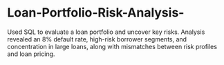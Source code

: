 # Loan-Portfolio-Risk-Analysis-
Used SQL to evaluate a loan portfolio and uncover key risks. Analysis revealed an 8% default rate, high-risk borrower segments, and concentration in large loans, along with mismatches between risk profiles and loan pricing.
